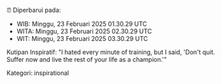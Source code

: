 ⏰ Diperbarui pada:
- WIB: Minggu, 23 Februari 2025 01.30.29 UTC
- WITA: Minggu, 23 Februari 2025 02.30.29 UTC
- WIT: Minggu, 23 Februari 2025 03.30.29 UTC

Kutipan Inspiratif:
"I hated every minute of training, but I said, 'Don't quit. Suffer now and live the rest of your life as a champion.'"


Kategori: inspirational

